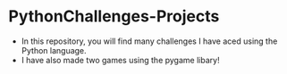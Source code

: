 # PythonChallenges-Projects
- In this repository, you will find many challenges I have aced using the Python language.
- I have also made two games using the pygame libary!

